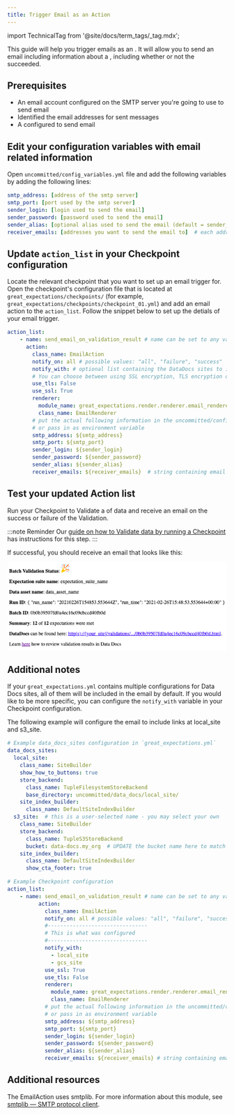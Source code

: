 ```yaml
---
title: Trigger Email as an Action
---
```


import TechnicalTag from '@site/docs/term_tags/_tag.mdx';

This guide will help you trigger emails as an <TechnicalTag tag="action" text="Action" /> . It will allow you to send an email including information about a <TechnicalTag tag="validation_result" text="Validation Result" />, including whether or not the <TechnicalTag tag="validation" text="Validation" /> succeeded.

## Prerequisites 

* An email account configured on the SMTP server you're going to use to send email
* Identified the email addresses for sent messages
* A <TechnicalTag tag="checkpoint" text="Checkpoint" /> configured to send email

## Edit your configuration variables with email related information

Open `uncommitted/config_variables.yml` file and add the following variables by adding the following lines:

````yaml
smtp_address: [address of the smtp server]
smtp_port: [port used by the smtp server]
sender_login: [login used to send the email]
sender_password: [password used to send the email]
sender_alias: [optional alias used to send the email (default = sender_login)]
receiver_emails: [addresses you want to send the email to]  # each address must be separated by commas
````

## Update `action_list` in your Checkpoint configuration

Locate the relevant checkpoint that you want to set up an email trigger for. Open the checkpoint's configuration file that is located at `great_expectations/checkpoints/` (for example, `great_expectations/checkpoints/checkpoint_01.yml`) and add an email action to the `action_list`. Follow the snippet below to set up the detials of your email trigger.

````yaml
action_list:
    - name: send_email_on_validation_result # name can be set to any value
      action:
        class_name: EmailAction
        notify_on: all # possible values: "all", "failure", "success"
        notify_with: # optional list containing the DataDocs sites to include in the notification. Defaults to including links to all configured sites.
        # You can choose between using SSL encryption, TLS encryption or none of them (not advised)
        use_tls: False
        use_ssl: True
        renderer:
          module_name: great_expectations.render.renderer.email_renderer
          class_name: EmailRenderer
        # put the actual following information in the uncommitted/config_variables.yml file
        # or pass in as environment variable
        smtp_address: ${smtp_address}
        smtp_port: ${smtp_port}
        sender_login: ${sender_login}
        sender_password: ${sender_password}
        sender_alias: ${sender_alias}
        receiver_emails: ${receiver_emails}  # string containing email addresses separated by commas
````

## Test your updated Action list

Run your Checkpoint to Validate a <TechnicalTag tag="batch" text="Batch" /> of data and receive an email on the success or failure of the Validation.

:::note Reminder
Our [guide on how to Validate data by running a Checkpoint](../how_to_validate_data_by_running_a_checkpoint.md) has instructions for this step.
:::

If successful, you should receive an email that looks like this:

![image](../../../images/email_example.png)

## Additional notes

If your `great_expectations.yml` contains multiple configurations for Data Docs sites, all of them will be included in the email by default. If you would like to be more specific, you can configure the `notify_with` variable in your Checkpoint configuration.

The following example will configure the email to include links <TechnicalTag tag="data_docs" text="Data Docs" /> at local_site and s3_site.

```yaml
# Example data_docs_sites configuration in `great_expectations.yml`
data_docs_sites:
  local_site:
    class_name: SiteBuilder
    show_how_to_buttons: true
    store_backend:
      class_name: TupleFilesystemStoreBackend
      base_directory: uncommitted/data_docs/local_site/
    site_index_builder:
      class_name: DefaultSiteIndexBuilder
  s3_site:  # this is a user-selected name - you may select your own
    class_name: SiteBuilder
    store_backend:
      class_name: TupleS3StoreBackend
      bucket: data-docs.my_org  # UPDATE the bucket name here to match the bucket you configured above.
    site_index_builder:
      class_name: DefaultSiteIndexBuilder
      show_cta_footer: true
```

```yaml
# Example Checkpoint configuration
action_list:
    - name: send_email_on_validation_result # name can be set to any value
          action:
            class_name: EmailAction
            notify_on: all # possible values: "all", "failure", "success"
            #--------------------------------
            # This is what was configured
            #--------------------------------
            notify_with:
              - local_site
              - gcs_site
            use_ssl: True
            use_tls: False
            renderer:
              module_name: great_expectations.render.renderer.email_renderer
              class_name: EmailRenderer
            # put the actual following information in the uncommitted/config_variables.yml file
            # or pass in as environment variable
            smtp_address: ${smtp_address}
            smtp_port: ${smtp_port}
            sender_login: ${sender_login}
            sender_password: ${sender_password}
            sender_alias: ${sender_alias}
            receiver_emails: ${receiver_emails} # string containing email addresses separated by commas
```

## Additional resources

The EmailAction uses smtplib. For more information about this module, see [smtplib — SMTP protocol client](https://docs.python.org/3/library/smtplib.html).
